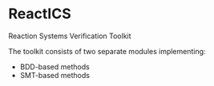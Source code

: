 # ReactICS

Reaction Systems Verification Toolkit

The toolkit consists of two separate modules implementing:
* BDD-based methods
* SMT-based methods

